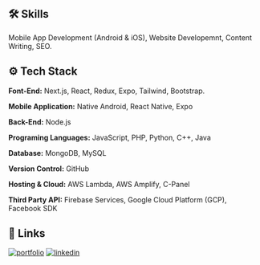 ## 🛠 Skills

Mobile App Development (Android & iOS), Website Developemnt, Content Writing, SEO.

## ⚙️ Tech Stack

**Font-End:** Next.js, React, Redux, Expo, Tailwind, Bootstrap.

**Mobile Application:** Native Android, React Native, Expo

**Back-End:** Node.js

**Programing Languages:** JavaScript, PHP, Python, C++, Java

**Database:** MongoDB, MySQL

**Version Control:** GitHub

**Hosting & Cloud:** AWS Lambda, AWS Amplify, C-Panel

**Third Party API:** Firebase Services, Google Cloud Platform (GCP), Facebook SDK


## 🔗 Links
[![portfolio](https://img.shields.io/badge/my_portfolio-000?style=for-the-badge&logo=ko-fi&logoColor=white)](https://devwithonu.xyz/)
[![linkedin](https://img.shields.io/badge/linkedin-0A66C2?style=for-the-badge&logo=linkedin&logoColor=white)]([https://www.linkedin.com/](https://www.linkedin.com/in/devwithonu/))

